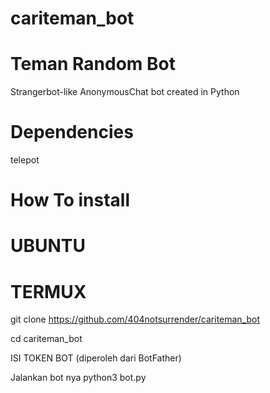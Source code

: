 # cariteman_bot

# Teman Random Bot
Strangerbot-like AnonymousChat bot created in Python

# Dependencies
telepot


# How To install #

# UBUNTU
# TERMUX
git clone https://github.com/404notsurrender/cariteman_bot

cd cariteman_bot

ISI TOKEN BOT (diperoleh dari BotFather)

Jalankan bot nya
python3 bot.py
